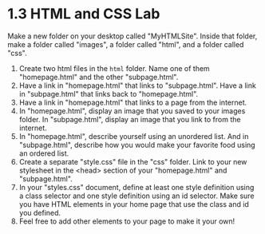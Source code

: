 # 1.3 HTML and CSS Lab

Make a new folder on your desktop called &quot;MyHTMLSite&quot;. Inside that folder, make a folder called &quot;images&quot;, a folder called &quot;html&quot;, and a folder called &quot;css&quot;.

1. Create two html files in the `html` folder. Name one of them &quot;homepage.html&quot; and the other &quot;subpage.html&quot;.
2. Have a link in &quot;homepage.html&quot; that links to &quot;subpage.html&quot;. Have a link in &quot;subpage.html&quot; that links back to &quot;homepage.html&quot;.
3. Have a link in &quot;homepage.html&quot; that links to a page from the internet.
4. In &quot;homepage.html&quot;, display an image that you saved to your images folder. In &quot;subpage.html&quot;, display an image that you link to from the internet.
5. In &quot;homepage.html&quot;, describe yourself using an unordered list. And in &quot;subpage.html&quot;, describe how you would make your favorite food using an ordered list.
6. Create a separate &quot;style.css&quot; file in the &quot;css&quot; folder. Link to your new stylesheet in the &lt;head&gt; section of your &quot;homepage.html&quot; and &quot;subpage.html&quot;.
7. In your &quot;styles.css&quot; document, define at least one style definition using a class selector and one style definition using an id selector. Make sure you have HTML elements in your home page that use the class and id you defined.
8. Feel free to add other elements to your page to make it your own!
